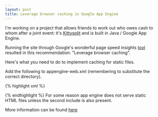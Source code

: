 ```yaml
---
layout: post
title: Leverage browser caching in Google App Engine
---
```

I'm working on a project that allows friends to work out who owes cash to whom after a joint event: it's [Kittysplit](http://kittysplit.com)  and is built in Java / Google App Engine.

Running the site through Google's wonderful page speed insights [tool](https://developers.google.com/speed/pagespeed/insights) resulted in this recommendation: "Leverage browser caching".

Here's what you need to do to implement caching for static files.

Add the following to appengine-web.xml (remembering to substitute the correct directory).

{% highlight xml %}
 <!-- Set a long cache expiration time for static files -->
 <static-files>
    <include path="/DIRECTORY/WITH/STATIC/FILES/HERE/**" expiration="365d"/>
    <include path="/**.html">
  </static-files>
{% endhighlight %}
For some reason app engine does not serve static HTML files unless the second include is also present.

More information can be found [here](https://developers.google.com/appengine/docs/java/config/appconfig#Java_appengine_web_xml_Static_files_and_resource_files)